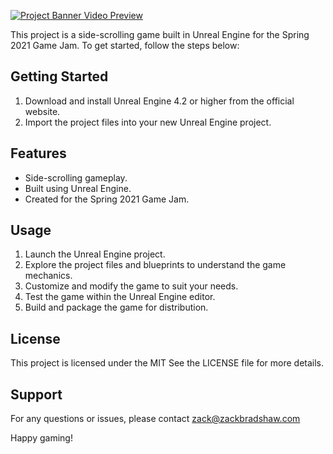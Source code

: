 
[![Project Banner Video Preview](https://img.youtube.com/vi/BLxJoS0vSgg/0.jpg)](https://www.youtube.com/watch?v=BLxJoS0vSgg&t=137s)


This project is a side-scrolling game built in Unreal Engine for the Spring 2021 Game Jam. To get started, follow the steps below:

## Getting Started
1. Download and install Unreal Engine 4.2 or higher from the official website.
2. Import the project files into your new Unreal Engine project.

## Features
- Side-scrolling gameplay.
- Built using Unreal Engine.
- Created for the Spring 2021 Game Jam.

## Usage
1. Launch the Unreal Engine project.
2. Explore the project files and blueprints to understand the game mechanics.
3. Customize and modify the game to suit your needs.
4. Test the game within the Unreal Engine editor.
5. Build and package the game for distribution.

## License
This project is licensed under the MIT See the LICENSE file for more details.

## Support
For any questions or issues, please contact zack@zackbradshaw.com

Happy gaming!
